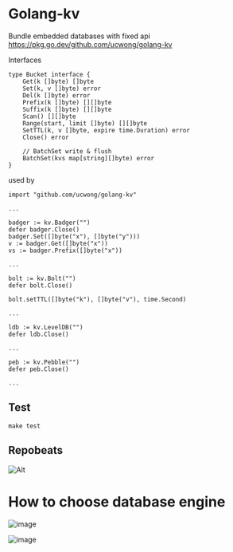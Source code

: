 # Golang-kv
Bundle embedded databases with fixed api https://pkg.go.dev/github.com/ucwong/golang-kv

Interfaces

```
type Bucket interface {
	Get(k []byte) []byte
	Set(k, v []byte) error
	Del(k []byte) error
	Prefix(k []byte) [][]byte
	Suffix(k []byte) [][]byte
	Scan() [][]byte
	Range(start, limit []byte) [][]byte
	SetTTL(k, v []byte, expire time.Duration) error
	Close() error

	// BatchSet write & flush
	BatchSet(kvs map[string][]byte) error
}
```

used by 
```
import "github.com/ucwong/golang-kv"

...

badger := kv.Badger("")
defer badger.Close()
badger.Set([]byte("x"), []byte("y")))
v := badger.Get([]byte("x"))
vs := badger.Prefix([]byte("x"))

...

bolt := kv.Bolt("")
defer bolt.Close()

bolt.setTTL([]byte("k"), []byte("v"), time.Second)

...

ldb := kv.LevelDB("")
defer ldb.Close()

...

peb := kv.Pebble("")
defer peb.Close()

...
```
## Test
```
make test
```
## Repobeats

![Alt](https://repobeats.axiom.co/api/embed/6187bb40cb7709dfbf08cd33cb06f44f046c7cb4.svg "Repobeats analytics image")

# How to choose database engine
![image](https://user-images.githubusercontent.com/22344498/111969569-5aede600-8b35-11eb-8580-8cd1baf2bbb1.png)

![image](https://user-images.githubusercontent.com/22344498/111968369-07c76380-8b34-11eb-90f3-26b0a2a85624.png)
